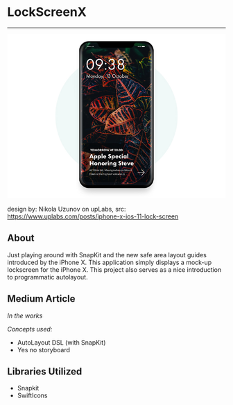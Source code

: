 # LockScreenX
------------------------------------------------------

<img src="LockScreenX/Resources/preview.jpg" width="525"/>

design by: Nikola Uzunov on upLabs, src: https://www.uplabs.com/posts/iphone-x-ios-11-lock-screen

About
---------------------------------------
Just playing around with SnapKit and the new safe area layout guides introduced by the iPhone X.
This application simply displays a mock-up lockscreen for the iPhone X. This project also serves as a nice introduction to programmatic autolayout.

Medium Article
---------------------------------------
*In the works*


_Concepts used:_
- AutoLayout DSL (with SnapKit)
- Yes no storyboard 

Libraries Utilized
----------------------------------------------
- Snapkit
- SwiftIcons



